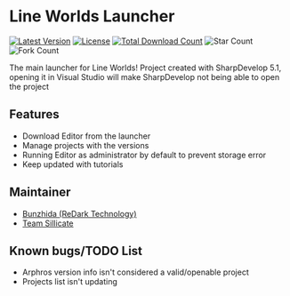 # Line Worlds Launcher
 [![Latest Version](https://img.shields.io/github/v/release/Bunz-Studio/LineWorldsLauncher?color=%23FF3300)](https://github.com/Bunz-Studio/LineWorldsLauncher/releases/latest)
 [![License](https://img.shields.io/github/license/Bunz-Studio/LineWorldsLauncher)](https://github.com/Bunz-Studio/LineWorldsLauncher/blob/main/LICENSE)
 [![Total Download Count](https://img.shields.io/github/downloads/Bunz-Studio/LineWorldsLauncher/total)](https://github.com/Bunz-Studio/LineWorldsLauncher/releases)
 ![Star Count](https://img.shields.io/github/stars/Bunz-Studio/LineWorldsLauncher?style=social)
 ![Fork Count](https://img.shields.io/github/forks/Bunz-Studio/LineWorldsLauncher?style=social)
 
 The main launcher for Line Worlds!
 Project created with SharpDevelop 5.1, opening it in Visual Studio will make SharpDevelop not being able to open the project

## Features
- Download Editor from the launcher
- Manage projects with the versions
- Running Editor as administrator by default to prevent storage error
- Keep updated with tutorials

## Maintainer
- [Bunzhida (ReDark Technology)](https://github.com/Bunzhida)
- [Team Sillicate](https://www.youtube.com/channel/UCRzuzMP0SD01Kd606oROvmA)

## Known bugs/TODO List
- Arphros version info isn't considered a valid/openable project
- Projects list isn't updating
